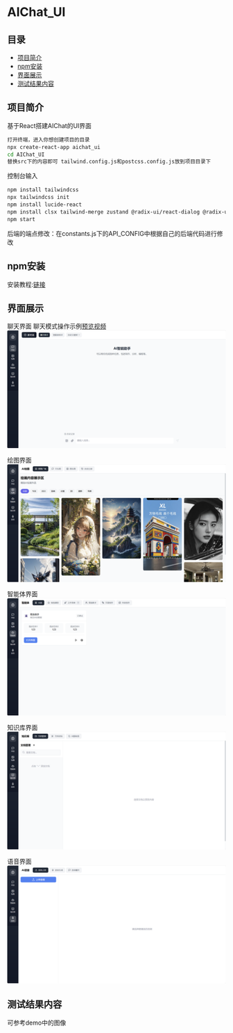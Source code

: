 # AIChat_UI

## 目录

- [项目简介](#项目简介)
- [npm安装](npm安装)
- [界面展示](#界面展示)
- [测试结果内容](#测试结果内容)

## 项目简介
基于React搭建AIChat的UI界面
```bash
打开终端，进入你想创建项目的目录
npx create-react-app aichat_ui
cd AIChat_UI
替换src下的内容即可 tailwind.config.js和postcss.config.js放到项目目录下
```
控制台输入
```bash
npm install tailwindcss
npx tailwindcss init
npm install lucide-react
npm install clsx tailwind-merge zustand @radix-ui/react-dialog @radix-ui/react-scroll-area tailwindcss-animate
npm start
```

后端的端点修改：在constants.js下的API_CONFIG中根据自己的后端代码进行修改

## npm安装
安装教程:[链接](https://blog.csdn.net/zhouyan8603/article/details/109039732)

## 界面展示
聊天界面  聊天模式操作示例[预览视频](https://drive.google.com/file/d/1isQEu9rNgEd_eL6rq5ju_069GBbbr-Ab/view?usp=drive_link)
![示例图片](./images/index.png)

绘图界面
![示例图片](./images/draw.png)

智能体界面
![示例图片](./images/agent.png)

知识库界面
![示例图片](./images/knowledge.png)

语音界面
![示例图片](./images/audio.png)

## 测试结果内容

可参考demo中的图像
